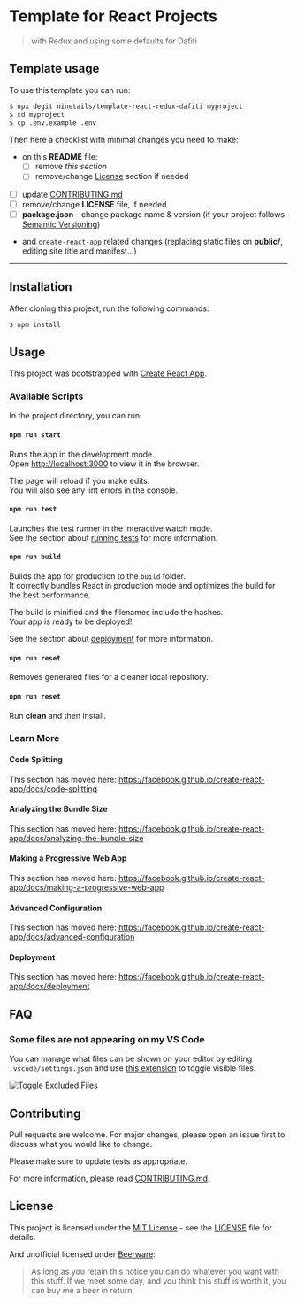 # Template for React Projects

> with Redux and using some defaults for Dafiti

## Template usage

To use this template you can run:

```sh
$ npx degit ninetails/template-react-redux-dafiti myproject
$ cd myproject
$ cp .env.example .env
```

Then here a checklist with minimal changes you need to make:

- on this **README** file:
  - [ ] remove _this section_
  - [ ] remove/change [License](#license) section if needed
- [ ] update [CONTRIBUTING.md](./CONTRIBUTING.md)
- [ ] remove/change **LICENSE** file, if needed
- [ ] **package.json** - change package name & version (if your project follows [Semantic Versioning](https://semver.org/))
- and `create-react-app` related changes (replacing static files on **public/**, editing site title and manifest...)

---

## Installation

After cloning this project, run the following commands:

```sh
$ npm install
```

## Usage

This project was bootstrapped with [Create React App](https://github.com/facebook/create-react-app).

### Available Scripts

In the project directory, you can run:

#### `npm run start`

Runs the app in the development mode.<br />
Open [http://localhost:3000](http://localhost:3000) to view it in the browser.

The page will reload if you make edits.<br />
You will also see any lint errors in the console.

#### `npm run test`

Launches the test runner in the interactive watch mode.<br />
See the section about [running tests](https://facebook.github.io/create-react-app/docs/running-tests) for more information.

#### `npm run build`

Builds the app for production to the `build` folder.<br />
It correctly bundles React in production mode and optimizes the build for the best performance.

The build is minified and the filenames include the hashes.<br />
Your app is ready to be deployed!

See the section about [deployment](https://facebook.github.io/create-react-app/docs/deployment) for more information.

#### `npm run reset`

Removes generated files for a cleaner local repository.

#### `npm run reset`

Run **clean** and then install.

### Learn More

#### Code Splitting

This section has moved here: https://facebook.github.io/create-react-app/docs/code-splitting

#### Analyzing the Bundle Size

This section has moved here: https://facebook.github.io/create-react-app/docs/analyzing-the-bundle-size

#### Making a Progressive Web App

This section has moved here: https://facebook.github.io/create-react-app/docs/making-a-progressive-web-app

#### Advanced Configuration

This section has moved here: https://facebook.github.io/create-react-app/docs/advanced-configuration

#### Deployment

This section has moved here: https://facebook.github.io/create-react-app/docs/deployment

## FAQ

### Some files are not appearing on my VS Code

You can manage what files can be shown on your editor by editing `.vscode/settings.json` and use [this extension](https://marketplace.visualstudio.com/items?itemName=eamodio.toggle-excluded-files) to toggle visible files.

![Toggle Excluded Files](https://raw.githubusercontent.com/eamodio/vscode-toggle-excluded-files/master/images/preview.gif)

## Contributing

Pull requests are welcome. For major changes, please open an issue first to discuss what you would like to change.

Please make sure to update tests as appropriate.

For more information, please read [CONTRIBUTING.md](./CONTRIBUTING.md).

## License

This project is licensed under the [MIT License](https://opensource.org/licenses/MIT) - see the [LICENSE](./LICENSE) file for details.

And unofficial licensed under [Beerware](https://spdx.org/licenses/Beerware.html):

> As long as you retain this notice you can do whatever you want with this stuff. If we meet some day, and you think this stuff is worth it, you can buy me a beer in return.
